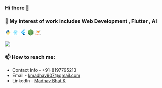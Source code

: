 <head>
<link rel="shortcut icon" type="image/jpg" href="https://icons8.com/icon/1RHO78Nco12i/edit" />
</head>


### Hi there 👋

### 🔭 My interest of work  includes Web Development , Flutter , AI




<code><img height="20" src="https://raw.githubusercontent.com/github/explore/80688e429a7d4ef2fca1e82350fe8e3517d3494d/topics/python/python.png"></code>
<code><img height="20" src="https://raw.githubusercontent.com/github/explore/80688e429a7d4ef2fca1e82350fe8e3517d3494d/topics/react/react.png"></code>
<code><img height="20" src="https://raw.githubusercontent.com/github/explore/80688e429a7d4ef2fca1e82350fe8e3517d3494d/topics/flutter/flutter.png"></code>
<code><img height="20" src="https://raw.githubusercontent.com/github/explore/80688e429a7d4ef2fca1e82350fe8e3517d3494d/topics/nodejs/nodejs.png"></code>
<code><img height="20" src="https://raw.githubusercontent.com/github/explore/80688e429a7d4ef2fca1e82350fe8e3517d3494d/topics/tensorflow/tensorflow.png"></code>

<a href="https://github.com/kmadhav907">
  <img align="center" src="https://github-readme-stats.vercel.app/api/top-langs/?username=kmadhav907&theme=dark&hide_langs_below=1" />
</a>



### 📫 How to reach me: 
- Contact Info - +91-8197795213
- Email - <a href='mailto:kmadhav907@gmail.com'>kmadhav907@gmail.com </a>
- LinkedIn - <a href='https://www.linkedin.com/in/madhav-bhat-k-0042ab1a1/'> Madhav Bhat K </a>
<!--
**kmadhav907/kmadhav907** is a ✨ _special_ ✨ repository because its `README.md` (this file) appears on your GitHub profile.

Here are some ideas to get you started:

- 🔭 I’m currently working on ...
- 🌱 I’m currently learning ...
- 👯 I’m looking to collaborate on ...
- 🤔 I’m looking for help with ...
- 💬 Ask me about ...
- 📫 How to reach me: ...
- 😄 Pronouns: ...
- ⚡ Fun fact: ...
-->

